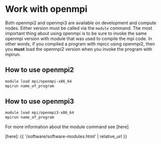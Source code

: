 # Work with openmpi

Both openmpi2 and openmpi3 are available on development and compute nodes. Either version must be called via the `module` command. The most important thing about using openmpi is to be sure to invoke the same openmpi version with module that was used to compile the mpi code. In other words, if you compiled a program with mpicc using openmpi2, then you **must** load the openmpi2 version when you invoke the program with mpirun.


## How to use openmpi2

```sh
module load mpi/openmpi-x86_64
mpirun name_of_program
```

## How to use openmpi3

```sh
module load mpi/openmpi3-x86_64
mpirun name_of_program
```



For more information about the module command see [here]


[here]: {{ '/software/software-modules.html' | relative_url }}
